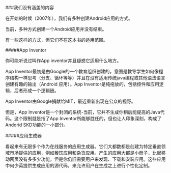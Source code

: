 ###我们没有涵盖的内容

在开始的时候（2007年），我们有多种创建Android应用的方式。

当前，多种方式创建一个Android应用并没有结束。

有一些这样的方式，但它们不在这本书的适用范围。

#####App Inventor

你可能听说过叫作App inventor并且疑惑它适用什么地方。

App Inventor最初是由Google的一个教育组织创建的，意图是教导学生如何像程序结构一样思考（分支、循环等等）并且在没有适用传统java编程或其他语法语言创建有趣的输出（Android 应用）。App Inventor是纯拖放的，包括控件和应用逻辑，后者形成一个逻辑链。

App Inventor由Google捐献给MIT，最近重新出现在公众的视野。

但是，App Inventor是一个封闭的系统-当前，它并不生成你稍后能提高的Java代码。这个限制就是指了App Inventor所能够胜任的，但也让人印象深刻，构成了Andorid SKD功能的一小部分。

#####应用生成器

看起来有无限多个作为在线服务的应用生成器。它们大都数都是创建为特定垂直领域市场提供的应用，例如餐饮应用和杂货应用。产生的应用大都是小册子，比起移动网页没有多多少功能，但是你仍旧需要用户来发现、下载和安装应用。这些应用中何少英提供生成应用的源代码，来允许用户在生成之上进行个性化定制。